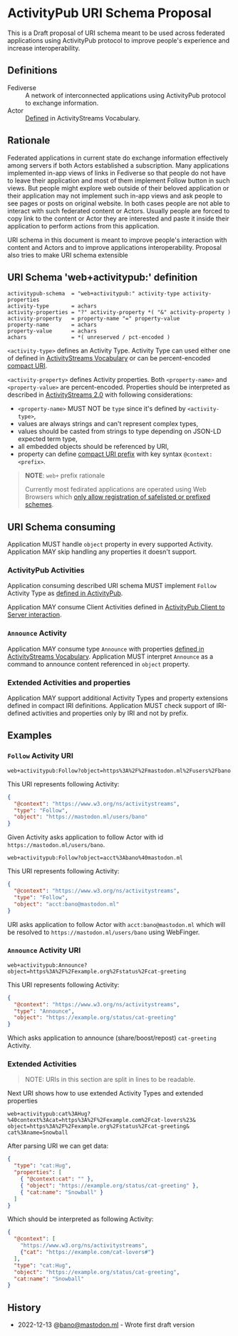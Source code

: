 # ActivityPub URI Schema Proposal

This is a Draft proposal of URI schema meant to be used across federated applications using ActivityPub protocol to improve people's experience and increase interoperability.

## Definitions

<dl>

  <dt>Fediverse</dt>
  <dd>
    A network of interconnected applications using ActivityPub protocol to exchange information.
  </dd>

  <dt>Actor</dt>
  <dd>
    <a href="https://www.w3.org/TR/activitystreams-vocabulary/#actor-types">Defined</a> in ActivityStreams Vocabulary.
  </dd>
</dl>



## Rationale

Federated applications in current state do exchange information effectively among servers if both Actors established a subscription.
Many applications implemented in-app views of links in Fediverse so that people do not have to leave their application and most of them implement Follow button in such views.
But people might explore web outside of their beloved application or their application may not implement such in-app views and ask people to see pages or posts on original website.
In both cases people are not able to interact with such federated content or Actors.
Usually people are forced to copy link to the content or Actor they are interested and paste it inside their application to perform actions from this application.

URI schema in this document is meant to improve people's interaction with content and Actors and to improve applications interoperability. Proposal also tries to make URI schema extensible 

## URI Schema 'web+activitypub:' definition

```ABNF
activitypub-schema  = "web+activitypub:" activity-type activity-properties
activity-type       = achars
activity-properties = "?" activity-property *( "&" activity-property )
activity-property   = property-name "=" property-value
property-name       = achars
property-value      = achars
achars              = *( unreserved / pct-encoded )
```

`<activity-type>` defines an Activity Type.
Activity Type can used either one of defined in [ActivityStreams Vocabulary](https://www.w3.org/TR/activitystreams-vocabulary/#activity-types)
or can be percent-encoded [compact URI](https://www.w3.org/TR/activitystreams-core/#compact-uris).

`<activity-property>` defines Activity properties.
Both `<property-name>` and `<property-value>` are percent-encoded.
Properties should be interpreted as described in [ActivityStreams 2.0](https://www.w3.org/TR/activitystreams-core/) with following considerations:
- `<property-name>` MUST NOT be `type` since it's defined by `<activity-type>`,
- values are always strings and can't represent complex types,
- values should be casted from strings to type depending on JSON-LD expected term type,
- all embedded objects should be referenced by URI,
- property can define [compact URI prefix](https://www.w3.org/TR/activitystreams-core/#compact-uris) with key syntax `@context:<prefix>`.

> **NOTE**: `web+` prefix rationale
>
> Currently most fedirated applications are operated using Web Browsers which [only allow registration of safelisted or prefixed schemes](https://html.spec.whatwg.org/multipage/system-state.html#normalize-protocol-handler-parameters).

## URI Schema consuming

Application MUST handle `object` property in every supported Activity.
Application MAY skip handling any properties it doesn't support.

### ActivityPub Activities

Application consuming described URI schema MUST implement `Follow` Activity Type as [defined in ActivityPub](https://www.w3.org/TR/activitypub/#follow-activity-outbox).

Application MAY consume Client Activities defined in [ActivityPub Client to Server interaction](https://www.w3.org/TR/activitypub/#client-to-server-interactions).

### `Announce` Activity

Application MAY consume type `Announce` with properties [defined in ActivityStreams Vocabulary](https://www.w3.org/TR/activitystreams-vocabulary/#dfn-announce).
Application MUST interpret `Announce` as a command to announce content referenced in `object` property.

### Extended Activities and properties

Application MAY support additional Activity Types and property extensions defined in compact IRI definitions.
Application MUST check support of IRI-defined activities and properties only by IRI and not by prefix.

## Examples

### `Follow` Activity URI

```
web+activitypub:Follow?object=https%3A%2F%2Fmastodon.ml%2Fusers%2Fbano
```
This URI represents following Activity:
```json
{
  "@context": "https://www.w3.org/ns/activitystreams",
  "type": "Follow",
  "object": "https://mastodon.ml/users/bano"
}
```
Given Activity asks application to follow Actor with id `https://mastodon.ml/users/bano`.


```
web+activitypub:Follow?object=acct%3Abano%40mastodon.ml
```
This URI represents following Activity:
```json
{
  "@context": "https://www.w3.org/ns/activitystreams",
  "type": "Follow",
  "object": "acct:bano@mastodon.ml"
}
```
URI asks application to follow Actor with `acct:bano@mastodon.ml` which will be resolved to `https://mastodon.ml/users/bano` using WebFinger.

### `Announce` Activity URI

```
web+activitypub:Announce?object=https%3A%2F%2Fexample.org%2Fstatus%2Fcat-greeting
```
This URI represents following Activity:
```json
{
  "@context": "https://www.w3.org/ns/activitystreams",
  "type": "Announce",
  "object": "https://example.org/status/cat-greeting"
}
```
Which asks application to announce (share/boost/repost) `cat-greeting` Activity.

### Extended Activities

> NOTE: URIs in this section are split in lines to be readable.

Next URI shows how to use extended Activity Types and extended properties
```
web+activitypub:cat%3AHug?
%40context%3Acat=https%3A%2F%2Fexample.com%2Fcat-lovers%23&
object=https%3A%2F%2Fexample.org%2Fstatus%2Fcat-greeting&
cat%3Aname=Snowball
```
After parsing URI we can get data:
```json
{
  "type": "cat:Hug",
  "properties": [
    { "@context:cat": "" },
    { "object": "https://example.org/status/cat-greeting" },
    { "cat:name": "Snowball" }
  ]
}
```

Which should be interpreted as following Activity:
```json
{
  "@context": [
    "https://www.w3.org/ns/activitystreams",
    {"cat": "https://example.com/cat-lovers#"}
  ],
  "type": "cat:Hug",
  "object": "https://example.org/status/cat-greeting",
  "cat:name": "Snowball"
}
```





## History

<!-- new entries should be added below this comment line -->
- 2022-12-13 @bano@mastodon.ml - Wrote first draft version
